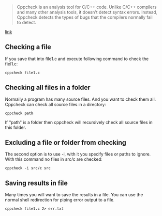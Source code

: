 
> Cppcheck is an analysis tool for C/C++ code. Unlike C/C++ compilers and many other analysis tools, it
> doesn't detect syntax errors. Instead, Cppcheck detects the types of bugs that the compilers normally fail
> to detect. 

[link](http://cppcheck.sourceforge.net/)

##  Checking a file
If you save that into file1.c and execute following command to check the fiel1.c:  

`cppcheck file1.c`


## Checking all files in a folder
Normally a program has many source files. And you want to check them all. Cppcheck can check all source files in a directory:  

`cppcheck path`

If "path" is a folder then cppcheck will recursively check all source files in this folder. 

## Excluding a file or folder from checking
The second option is to use -i, with it you specify files or paths to ignore. With this command no files in
src/c are checked:  

`cppcheck -i src/c src`

## Saving results in file

Many times you will want to save the results in a file. You can use the normal shell redirection for piping
error output to a file.

`cppcheck file1.c 2> err.txt`
